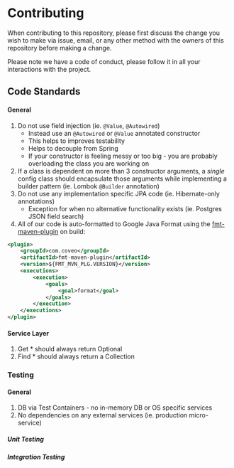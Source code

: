 # Contributing

When contributing to this repository, please first discuss the change you wish to make via issue,
email, or any other method with the owners of this repository before making a change. 

Please note we have a code of conduct, please follow it in all your interactions with the project.

## Code Standards

#### General
1. Do not use field injection (ie. `@Value`, `@Autowired`)
    - Instead use an `@Autowired` or `@Value` annotated constructor
    - This helps to improves testability
    - Helps to decouple from Spring
    - If your constructor is feeling messy or too big - you are probably overloading the class you are working on
2. If a class is dependent on more than 3 constructor arguments, a _single_ config class should encapsulate those arguments while
 implementing a builder pattern (ie. Lombok `@Builder` annotation)
3. Do not use any implementation specific JPA code (ie. Hibernate-only annotations)
    - Exception for when no alternative functionality exists (ie. Postgres JSON field search)
4. All of our code is auto-formatted to Google Java Format using the [fmt-maven-plugin](https://mvnrepository.com/artifact/com.coveo/fmt-maven-plugin) on build:
```xml
<plugin>
    <groupId>com.coveo</groupId>
    <artifactId>fmt-maven-plugin</artifactId>
    <version>${FMT_MVN_PLG.VERSION}</version>
    <executions>
        <execution>
            <goals>
                <goal>format</goal>
            </goals>
        </execution>
    </executions>
</plugin>
```

#### Service Layer
1. Get * should always return Optional<T>
2. Find * should always return a Collection<T>

### Testing

#### General
1. DB via Test Containers - no in-memory DB or OS specific services
2. No dependencies on any external services (ie. production micro-service)

##### Unit Testing

##### Integration Testing